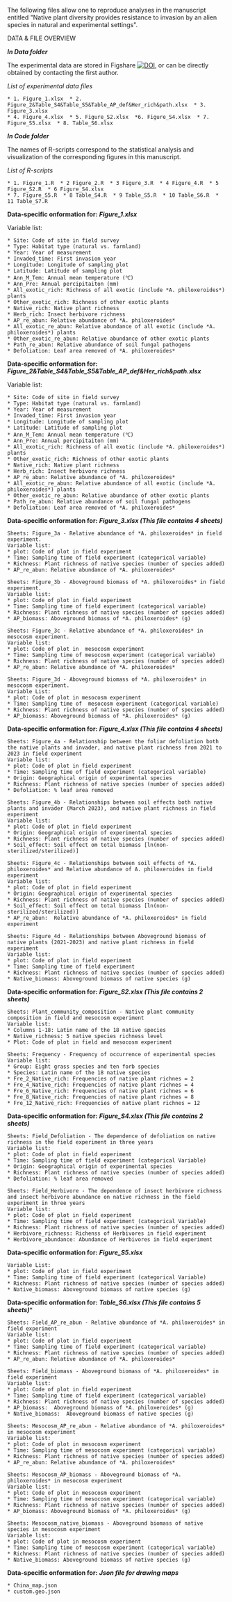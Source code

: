 The following files allow one to reproduce analyses in the manuscript entitled "Native plant diversity provides resistance to invasion by an alien species in natural and experimental settings".

DATA & FILE OVERVIEW

***In Data folder***

The experimental data are stored in Figshare [![DOI](https://zenodo.org/badge/DOI/10.1111/nph.20160.svg)](https://doi.org/10.1111/nph.20160), 
or can be directly obtained by contacting the first author.

*List of experimental data files*

    * 1. Figure_1.xlsx  * 2. Figure_2&Table_S4&Table_S5&Table_AP_def&Her_rich&path.xlsx  * 3. Figure_3.xlsx
    * 4. Figure_4.xlsx  * 5. Figure_S2.xlsx  *6. Figure_S4.xlsx  * 7. Figure_S5.xlsx  * 8. Table_S6.xlsx

***In Code folder***

The names of R-scripts correspond to the statistical analysis and visualization of the corresponding figures in this manuscript.

*List of R-scripts*

    * 1. Figure_1.R  * 2 Figure_2.R  * 3 Figure_3.R  * 4 Figure_4.R  * 5 Figure_S2.R  * 6 Figure_S4.xlsx  
    * 7. Figure_S5.R  * 8 Table_S4.R  * 9 Table_S5.R  * 10 Table_S6.R  * 11 Table_S7.R 
    
**Data-specific onformation for:** ***Figure_1.xlsx***

Variable list:
    
    * Site: Code of site in field survey
    * Type: Habitat type (natural vs. farmland)
    * Year:	Year of measurement
    * Invaded_time: First invasion year
    * Longitude: Longitude of sampling plot
    * Latitude: Latitude of sampling plot
    * Ann_M_Tem: Annual mean temperature (℃)
    * Ann_Pre: Annual percipitaiton (mm)
    * All_exotic_rich: Richness of all exotic (include *A. philoxeroides*) plants
    * Other_exotic_rich: Richness of other exotic plants
    * Native_rich: Native plant richness
    * Herb_rich: Insect herbivore richness
    * AP_re_abun: Relative abundance of *A. philoxeroides*
    * All_exotic_re_abun: Relative abundance of all exotic (include *A. philoxeroides*) plants
    * Other_exotic_re_abun: Relative abundance of other exotic plants
    * Path_re_abun: Relative abundance of soil fungal pathogens
    * Defoliation: Leaf area removed of *A. philoxeroides*

**Data-specific onformation for:** ***Figure_2&Table_S4&Table_S5&Table_AP_def&Her_rich&path.xlsx***

Variable list:
    
    * Site: Code of site in field survey
    * Type: Habitat type (natural vs. farmland)
    * Year:	Year of measurement
    * Invaded_time: First invasion year
    * Longitude: Longitude of sampling plot
    * Latitude: Latitude of sampling plot
    * Ann_M_Tem: Annual mean temperature (℃)
    * Ann_Pre: Annual percipitaiton (mm)
    * All_exotic_rich: Richness of all exotic (include *A. philoxeroides*) plants
    * Other_exotic_rich: Richness of other exotic plants
    * Native_rich: Native plant richness
    * Herb_rich: Insect herbivore richness
    * AP_re_abun: Relative abundance of *A. philoxeroides*
    * All_exotic_re_abun: Relative abundance of all exotic (include *A. philoxeroides*) plants
    * Other_exotic_re_abun: Relative abundance of other exotic plants
    * Path_re_abun: Relative abundance of soil fungal pathogens
    * Defoliation: Leaf area removed of *A. philoxeroides*
    
**Data-specific onformation for:** ***Figure_3.xlsx (This file contains 4 sheets)***

    Sheets: Figure_3a - Relative abundance of *A. philoxeroides* in field experiment. 
    Variable list:
    * plot: Code of plot in field experiment
    * Time: Sampling time of field experiment (categorical variable)
    * Richness: Plant richness of native species (number of species added)
    * AP_re_abun: Relative abundance of *A. philoxeroides*

    Sheets: Figure_3b - Aboveground biomass of *A. philoxeroides* in field experiment.
    Variable list:
    * plot: Code of plot in field experiment
    * Time: Sampling time of field experiment (categorical variable)
    * Richness: Plant richness of native species (number of species added)
    * AP_biomass: Aboveground biomass of *A. philoxeroides* (g)

    Sheets: Figure_3c - Relative abundance of *A. philoxeroides* in mesocosm experiment.
    Variable list:
    * plot: Code of plot in  mesocosm experiment
    * Time: Sampling time of mesocosm experiment (categorical variable)
    * Richness: Plant richness of native species (number of species added)
    * AP_re_abun: Relative abundance of *A. philoxeroides*

    Sheets: Figure_3d - Aboveground biomass of *A. philoxeroides* in mesocosm experiment.
    Variable List:
    * plot: Code of plot in mesocosm experiment
    * Time: Sampling time of  mesocosm experiment (categorical variable)
    * Richness: Plant richness of native species (number of species added)
    * AP_biomass: Aboveground biomass of *A. philoxeroides* (g)
      
**Data-specific onformation for:** ***Figure_4.xlsx (This file contains 4 sheets)***

    Sheets: Figure_4a - Relationship between the foliar defoliation both the native plants and invader, and native plant richness from 2021 to 2023 in field experiment
    Variable list:
    * plot: Code of plot in field experiment
    * Time: Sampling time of field experiment (categorical variable)
    * Origin: Geographical origin of experimental species
    * Richness: Plant richness of native species (number of species added)
    * Defoliation: % leaf area removed

    Sheets: Figure_4b - Relationships between soil effects both native plants and invader (March 2023), and native plant richness in field experiment
    Variable list:
    * plot: Code of plot in field experiment
    * Origin: Geographical origin of experimental species
    * Richness: Plant richness of native species (number of species added)
    * Soil_effect: Soil effect om total biomass [ln(non-sterilized/sterilized)]

    Sheets: Figure_4c - Relationships between soil effects of *A. philoxeroides* and Relative abundance of A. philoxeroides in field experiment
    Variable list:
    * plot: Code of plot in field experiment
    * Origin: Geographical origin of experimental species
    * Richness: Plant richness of native species (number of species added)
    * Soil_effect: Soil effect om total biomass [ln(non-sterilized/sterilized)]
    * AP_re_abun:  Relative abundance of *A. philoxeroides* in field experiment

    Sheets: Figure_4d - Relationships between Aboveground biomass of native plants (2021-2023) and native plant richness in field experiment
    Variable list:
    * plot: Code of plot in field experiment
    * Time: Sampling time of field experiment
    * Richness: Plant richness of native species (number of species added)
    * Native_biomass: Aboveground biomass of native species (g)

**Data-specific onformation for:** ***Figure_S2.xlsx (This file contains 2 sheets)***

    Sheets: Plant_community_composition - Native plant community composition in field and mesocosm experiment
    Variable list:
    * Columns 1-18: Latin name of the 18 native species 
    * Native_richness: 5 native species richness level
    * Plot: Code of plot in field and mesocosm experiment

    Sheets: Frequency - Frequency of occurrence of experimental species
    Variable list:
    * Group: Eight grass species and ten forb species
    * Species: Latin name of the 18 native species 
    * Fre_2_Native_rich: Frequencies of native plant richnes = 2 
    * Fre_4_Native_rich: Frequencies of native plant richnes = 4
    * Fre_6_Native_rich: Frequencies of native plant richnes = 6
    * Fre_8_Native_rich: Frequencies of native plant richnes = 8 
    * Fre_12_Native_rich: Frequencies of native plant richnes = 12

**Data-specific onformation for:** ***Figure_S4.xlsx (This file contains 2 sheets)***

    Sheets: Field_Defoliation - The dependence of defoliation on native richness in the field experiment in three years
    Variable list:
    * plot: Code of plot in field experiment
    * Time: Sampling time of field experiment (categorical Variable)
    * Origin: Geographical origin of experimental species
    * Richness: Plant richness of native species (number of species added)
    * Defoliation: % leaf area removed

    Sheets: Field_Herbivore - The dependence of insect herbivore richness and insect herbivore abundance on native richness in the field experiment in three years
    Variable list:
    * plot: Code of plot in field experiment
    * Time: Sampling time of field experiment (categorical Variable)
    * Richness: Plant richness of native species (number of species added)
    * Herbivore_richness: Richenss of Herbivores in field experiment
    * Herbivore_abundance: Abundance of Herbivores in field experiment            

**Data-specific onformation for:** ***Figure_S5.xlsx***

    Variable List:
    * plot: Code of plot in field experiment
    * Time: Sampling time of field experiment (categorical Variable)
    * Richness: Plant richness of native species (number of species added)
    * Native_biomass: Aboveground biomass of native species (g)
      
**Data-specific onformation for:** ***Table_S6.xlsx (This file contains 5 sheets)****

    Sheets: Field_AP_re_abun - Relative abundance of *A. philoxeroides* in field experiment
    Variable list:
    * plot: Code of plot in field experiment
    * Time: Sampling time of field experiment (categorical variable)
    * Richness: Plant richness of native species (number of species added)
    * AP_re_abun: Relative abundance of *A. philoxeroides*

    Sheets: Field_biomass - Aboveground biomass of *A. philoxeroides* in field experiment
    Variable list:
    * plot: Code of plot in field experiment
    * Time: Sampling time of field experiment (categorical variable)
    * Richness: Plant richness of native species (number of species added)
    * AP_biomass:  Aboveground biomass of *A. philoxeroides* (g)
    * Native_biomass:  Aboveground biomass of native species (g)

    Sheets: Mesocosm_AP_re_abun - Relative abundance of *A. philoxeroides* in mesocosm experiment
    Variable list:
    * plot: Code of plot in mesocosm experiment
    * Time: Sampling time of mesocosm experiment (categorical variable)
    * Richness: Plant richness of native species (number of species added)
    * AP_re_abun: Relative abundance of *A. philoxeroides*

    Sheets: Mesocosm_AP_biomass - Aboveground biomass of *A. philoxeroides* in mesocosm experiment
    Variable list:
    * plot: Code of plot in mesocosm experiment
    * Time: Sampling time of mesocosm experiment (categorical variable)
    * Richness: Plant richness of native species (number of species added)
    * AP_biomass: Aboveground biomass of *A. philoxeroides* (g)

    Sheets: Mesocosm_native_biomass - Aboveground biomass of native species in mesocosm experiment
    Variable list:
    * plot: Code of plot in mesocosm experiment
    * Time: Sampling time of mesocosm experiment (categorical variable)
    * Richness: Plant richness of native species (number of species added)
    * Native_biomass: Aboveground biomass of native species (g)
    
**Data-specific onformation for:** ***Json file for drawing maps***

    * China_map.json
    * custom.geo.json
